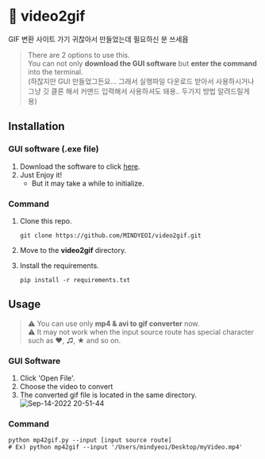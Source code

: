 # 🎥 video2gif
GIF 변환 사이트 가기 귀찮아서 만들었는데 필요하신 분 쓰세욥


> There are 2 options to use this.  
> You can not only **download the GUI software** but **enter the command** into the terminal.  
> (하찮지만 GUI 만들었그든요... 그래서 실행파일 다운로드 받아서 사용하시거나 그냥 깃 클론 해서 커맨드 입력해서 사용하셔도 돼용.. 두가지 방법 알려드릴게용)

## Installation

### GUI software (.exe file)
1. Download the software to click [here](https://drive.google.com/file/d/1eZHgNFQtStQqf6wx2HLXp4e7-6XvfHQF/view?usp=sharing).
2. Just Enjoy it!
   * But it may take a while to initialize.
   

### Command
1. Clone this repo.
   ```
   git clone https://github.com/MINDYEOI/video2gif.git
   ```

2. Move to the **video2gif** directory.

3. Install the requirements.
   ```
   pip install -r requirements.txt
   ```


## Usage
> ⚠️ You can use only **mp4 & avi to gif converter** now. <br>
> ⚠️ It may not work when the input source route has special character such as ♥, ♫, ★ and so on.

### GUI Software
1. Click 'Open File'.
2. Choose the video to convert
3. The converted gif file is located in the same directory.
![Sep-14-2022 20-51-44](https://user-images.githubusercontent.com/71140885/190146562-b72e6e35-7eca-4e16-b5d1-1360daac810b.gif)


### Command
```
python mp42gif.py --input [input source route] 
# Ex) python mp42gif --input '/Users/mindyeoi/Desktop/myVideo.mp4'
```